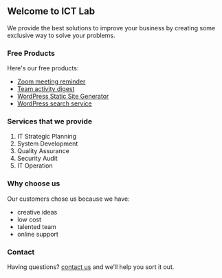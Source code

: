 ## Welcome to ICT Lab

We provide the best solutions to improve your business by creating some exclusive way to solve your problems.

### Free Products

Here's our free products:

- [Zoom meeting reminder](#)
- [Team activity digest](#)
- [WordPress Static Site Generator](#)
- [WordPress search service](#)

### Services that we provide

1. IT Strategic Planning
2. System Development
3. Quality Assurance
4. Security Audit
5. IT Operation

### Why choose us

Our customers chose us because we have:

- creative ideas
- low cost
- talented team
- online support

### Contact

Having questions? [contact us](mailto:info@ictlab.org) and we’ll help you sort it out.
